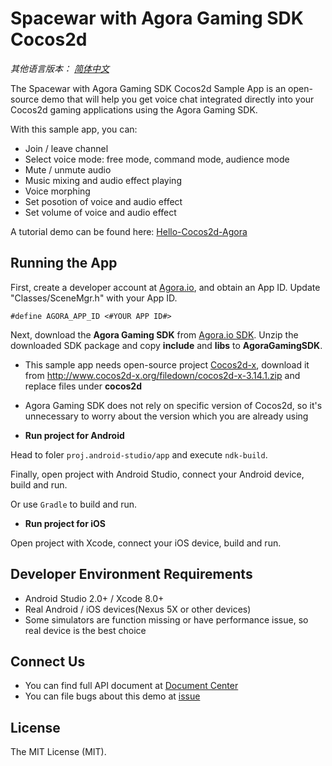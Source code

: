 # Spacewar with Agora Gaming SDK Cocos2d

*其他语言版本： [简体中文](README.zh.md)*

The Spacewar with Agora Gaming SDK Cocos2d Sample App is an open-source demo that will help you get voice chat integrated directly into your Cocos2d gaming applications using the Agora Gaming SDK.

With this sample app, you can:

- Join / leave channel
- Select voice mode: free mode, command mode, audience mode
- Mute / unmute audio
- Music mixing and audio effect playing
- Voice morphing
- Set posotion of voice and audio effect
- Set volume of voice and audio effect

A tutorial demo can be found here: [Hello-Cocos2d-Agora](https://github.com/AgoraIO/Voice-Call-for-Mobile-Gaming/tree/master/Basic-Voice-Call-for-Gaming/Hello-Cocos2d-Agora)

## Running the App
First, create a developer account at [Agora.io](https://dashboard.agora.io/signin/), and obtain an App ID. Update "Classes/SceneMgr.h" with your App ID.

```
#define AGORA_APP_ID <#YOUR APP ID#>
```

Next, download the **Agora Gaming SDK** from [Agora.io SDK](https://www.agora.io/en/download/). Unzip the downloaded SDK package and copy **include** and **libs** to **AgoraGamingSDK**.

- This sample app needs open-source project [Cocos2d-x](http://www.cocos2d-x.org/), download it from http://www.cocos2d-x.org/filedown/cocos2d-x-3.14.1.zip and replace files under **cocos2d**
- Agora Gaming SDK does not rely on specific version of Cocos2d, so it's unnecessary to worry about the version which you are already using 

- **Run project for Android**

Head to foler `proj.android-studio/app` and execute `ndk-build`.

Finally, open project with Android Studio, connect your Android device, build and run.

Or use `Gradle` to build and run.

- **Run project for iOS**

Open project with Xcode, connect your iOS device, build and run.

## Developer Environment Requirements
- Android Studio 2.0+ / Xcode 8.0+
- Real Android / iOS devices(Nexus 5X or other devices)
- Some simulators are function missing or have performance issue, so real device is the best choice

## Connect Us

- You can find full API document at [Document Center](https://docs.agora.io/en/)
- You can file bugs about this demo at [issue](https://github.com/AgoraIO/Voice-Call-for-Mobile-Gaming/issues)

## License

The MIT License (MIT).

